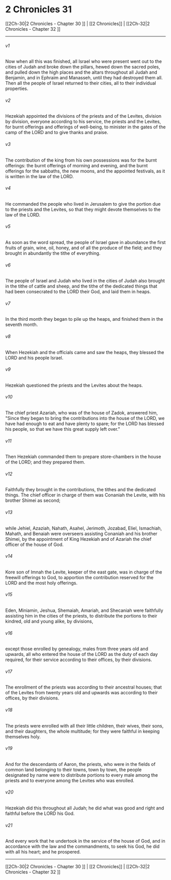 # 2 Chronicles 31

[[2Ch-30|2 Chronicles - Chapter 30 ]] | [[2 Chronicles]] | [[2Ch-32|2 Chronicles - Chapter 32 ]]
***

###### v1
Now when all this was finished, all Israel who were present went out to the cities of Judah and broke down the pillars, hewed down the sacred poles, and pulled down the high places and the altars throughout all Judah and Benjamin, and in Ephraim and Manasseh, until they had destroyed them all. Then all the people of Israel returned to their cities, all to their individual properties.
###### v2
Hezekiah appointed the divisions of the priests and of the Levites, division by division, everyone according to his service, the priests and the Levites, for burnt offerings and offerings of well-being, to minister in the gates of the camp of the LORD and to give thanks and praise.
###### v3
The contribution of the king from his own possessions was for the burnt offerings: the burnt offerings of morning and evening, and the burnt offerings for the sabbaths, the new moons, and the appointed festivals, as it is written in the law of the LORD.
###### v4
He commanded the people who lived in Jerusalem to give the portion due to the priests and the Levites, so that they might devote themselves to the law of the LORD.
###### v5
As soon as the word spread, the people of Israel gave in abundance the first fruits of grain, wine, oil, honey, and of all the produce of the field; and they brought in abundantly the tithe of everything.
###### v6
The people of Israel and Judah who lived in the cities of Judah also brought in the tithe of cattle and sheep, and the tithe of the dedicated things that had been consecrated to the LORD their God, and laid them in heaps.
###### v7
In the third month they began to pile up the heaps, and finished them in the seventh month.
###### v8
When Hezekiah and the officials came and saw the heaps, they blessed the LORD and his people Israel.
###### v9
Hezekiah questioned the priests and the Levites about the heaps.
###### v10
The chief priest Azariah, who was of the house of Zadok, answered him, "Since they began to bring the contributions into the house of the LORD, we have had enough to eat and have plenty to spare; for the LORD has blessed his people, so that we have this great supply left over."
###### v11
Then Hezekiah commanded them to prepare store-chambers in the house of the LORD; and they prepared them.
###### v12
Faithfully they brought in the contributions, the tithes and the dedicated things. The chief officer in charge of them was Conaniah the Levite, with his brother Shimei as second;
###### v13
while Jehiel, Azaziah, Nahath, Asahel, Jerimoth, Jozabad, Eliel, Ismachiah, Mahath, and Benaiah were overseers assisting Conaniah and his brother Shimei, by the appointment of King Hezekiah and of Azariah the chief officer of the house of God.
###### v14
Kore son of Imnah the Levite, keeper of the east gate, was in charge of the freewill offerings to God, to apportion the contribution reserved for the LORD and the most holy offerings.
###### v15
Eden, Miniamin, Jeshua, Shemaiah, Amariah, and Shecaniah were faithfully assisting him in the cities of the priests, to distribute the portions to their kindred, old and young alike, by divisions,
###### v16
except those enrolled by genealogy, males from three years old and upwards, all who entered the house of the LORD as the duty of each day required, for their service according to their offices, by their divisions.
###### v17
The enrollment of the priests was according to their ancestral houses; that of the Levites from twenty years old and upwards was according to their offices, by their divisions.
###### v18
The priests were enrolled with all their little children, their wives, their sons, and their daughters, the whole multitude; for they were faithful in keeping themselves holy.
###### v19
And for the descendants of Aaron, the priests, who were in the fields of common land belonging to their towns, town by town, the people designated by name were to distribute portions to every male among the priests and to everyone among the Levites who was enrolled.
###### v20
Hezekiah did this throughout all Judah; he did what was good and right and faithful before the LORD his God.
###### v21
And every work that he undertook in the service of the house of God, and in accordance with the law and the commandments, to seek his God, he did with all his heart; and he prospered.

***

[[2Ch-30|2 Chronicles - Chapter 30 ]] | [[2 Chronicles]] | [[2Ch-32|2 Chronicles - Chapter 32 ]]
